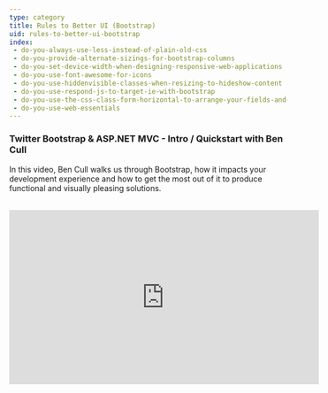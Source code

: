 ```yaml
---
type: category
title: Rules to Better UI (Bootstrap)
uid: rules-to-better-ui-bootstrap
index:
 - do-you-always-use-less-instead-of-plain-old-css
 - do-you-provide-alternate-sizings-for-bootstrap-columns
 - do-you-set-device-width-when-designing-responsive-web-applications
 - do-you-use-font-awesome-for-icons
 - do-you-use-hiddenvisible-classes-when-resizing-to-hideshow-content
 - do-you-use-respond-js-to-target-ie-with-bootstrap
 - do-you-use-the-css-class-form-horizontal-to-arrange-your-fields-and-labels
 - do-you-use-web-essentials
---
```


<h3>Twitter Bootstrap &amp; ASP.NET MVC - Intro / Quickstart with Ben Cull</h3><p>In this video, Ben Cull walks us through Bootstrap, how it impacts your development experience and how to get the most out of it to produce functional and visually pleasing solutions.</p>​ ​<iframe width="560" height="315" src="https&#58;//www.youtube.com/embed/bIGiUSMBwoo" frameborder="0"></iframe>​​​

